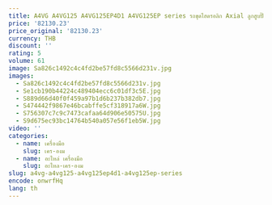 ```yaml
---
title: A4VG A4VG125 A4VG125EP4D1 A4VG125EP series รถขุดไฮดรอลิก Axial ลูกสูบปั๊ม A4VG125EP4D1/32R-NZF02F011SH-S
price: '82130.23'
price_original: '82130.23'
currency: THB
discount: ''
rating: 5
volume: 61
image: Sa826c1492c4c4fd2be57fd8c5566d231v.jpg
images:
  - Sa826c1492c4c4fd2be57fd8c5566d231v.jpg
  - Se1cb190b44224c489404ecc6c01df3c5E.jpg
  - S889d66d40f0f459a97b1d6b237b382db7.jpg
  - S474442f9867e46bcabffe5cf318917a6W.jpg
  - S756307c7c9c7473cafaa64d906e50575U.jpg
  - S9d675ec93bc14764b540a057e56f1eb5W.jpg
video: ''
categories:
  - name: เครื่องมือ
    slug: เคร-องม
  - name: อะไหล่ เครื่องมือ
    slug: อะไหล-เคร-องม
slug: a4vg-a4vg125-a4vg125ep4d1-a4vg125ep-series
encode: onwrfHq
lang: th
---
```

  